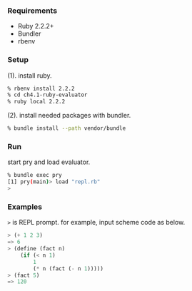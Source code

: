 ### Requirements

- Ruby 2.2.2+
- Bundler 
- rbenv

### Setup

(1). install ruby.

```sh
% rbenv install 2.2.2
% cd ch4.1-ruby-evaluator
% ruby local 2.2.2
```

(2). install needed packages with bundler.

```sh
% bundle install --path vendor/bundle
```

### Run

start pry and load evaluator.

```sh
% bundle exec pry
[1] pry(main)> load "repl.rb"
>
```

### Examples

`>` is REPL prompt. for example, input scheme code as below.

```scheme
> (+ 1 2 3)
=> 6
> (define (fact n)
    (if (< n 1)
	    1
		(* n (fact (- n 1)))))
> (fact 5)
=> 120
```
